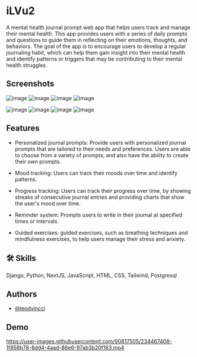 
# iLVu2
A mental health journal prompt web app that helps users track and manage their mental health. This app provides users with a series of daily prompts and questions to guide them in reflecting on their emotions, thoughts, and behaviors. The goal of the app is to encourage users to develop a regular journaling habit, which can help them gain insight into their mental health and identify patterns or triggers that may be contributing to their mental health struggles.


## Screenshots

![image](https://user-images.githubusercontent.com/90817505/234482401-b6f68879-c3a9-4042-98ce-b70b99754ddd.png)
![image](https://user-images.githubusercontent.com/90817505/234750528-2c94b1ed-6ea6-4e1e-a901-efc4c163a3f2.png)
![image](https://user-images.githubusercontent.com/90817505/234750640-992fba1e-7fe5-4871-af13-1a15ad7f15ca.png)
![image](https://user-images.githubusercontent.com/90817505/234751613-6bdb2185-1485-4322-a8fc-47fc3cf4685c.png)

![image](https://user-images.githubusercontent.com/90817505/234500171-20e4281b-6a29-4f60-87c4-829b62db57b6.png)
![image](https://user-images.githubusercontent.com/90817505/234750849-35d2acb9-c919-40d0-bf30-9ed83231f24a.png)
![image](https://user-images.githubusercontent.com/90817505/234750941-a8485047-885b-42cb-a8e4-1bc276da3e49.png)
![image](https://user-images.githubusercontent.com/90817505/234751244-7d8df7d8-b133-4e8e-afdc-d9622051eaae.png)




## Features

- Personalized journal prompts: Provide users with personalized journal prompts that are tailored to their needs and preferences. Users are able to choose from a variety of prompts, and also have the ability to create their own prompts.

- Mood tracking: Users can track their moods over time and identify patterns.

- Progress tracking: Users can track their progress over time, by showing streaks of consecutive journal entries and providing charts that show the user's mood over time.

- Reminder system: Prompts users to write in their journal at specified times or intervals.

- Guided exercises: guided exercises, such as breathing techniques and mindfulness exercises, to help users manage their stress and anxiety.

## 🛠 Skills
Django, Python, NextJS, JavaScript, HTML, CSS, Tailwind, Postgresql


## Authors

- [@leodvincci](https://www.github.com/leodvincci)


## Demo


https://user-images.githubusercontent.com/90817505/234467408-1f858b78-8dd4-4aad-86e6-97ab3b20f163.mp4


